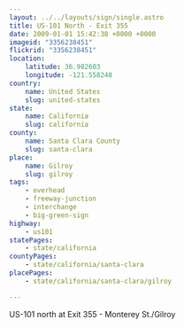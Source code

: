 ```yaml
---
layout: ../../layouts/sign/single.astro
title: US-101 North - Exit 355
date: 2009-01-01 15:42:38 +0000 +0000
imageid: "3356238451"
flickrid: "3356238451"
location:
    latitude: 36.982603
    longitude: -121.558248
country:
    name: United States
    slug: united-states
state:
    name: California
    slug: california
county:
    name: Santa Clara County
    slug: santa-clara
place:
    name: Gilroy
    slug: gilroy
tags:
    - overhead
    - freeway-junction
    - interchange
    - big-green-sign
highway:
    - us101
statePages:
    - state/california
countyPages:
    - state/california/santa-clara
placePages:
    - state/california/santa-clara/gilroy

---
```

US-101 north at Exit 355 - Monterey St./Gilroy